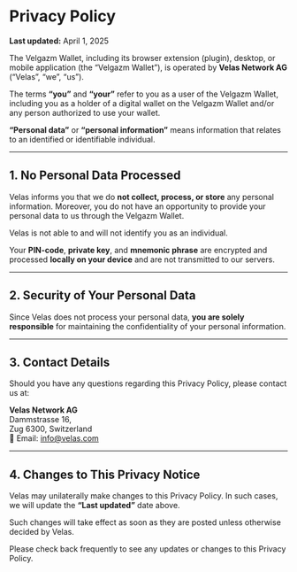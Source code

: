 # Privacy Policy

**Last updated:** April 1, 2025

The Velgazm Wallet, including its browser extension (plugin), desktop, or mobile application (the “Velgazm Wallet”), is operated by **Velas Network AG** (“Velas”, “we”, “us”).

The terms **“you”** and **“your”** refer to you as a user of the Velgazm Wallet, including you as a holder of a digital wallet on the Velgazm Wallet and/or any person authorized to use your wallet.

**“Personal data”** or **“personal information”** means information that relates to an identified or identifiable individual.

---

## 1. No Personal Data Processed

Velas informs you that we do **not collect, process, or store** any personal information. Moreover, you do not have an opportunity to provide your personal data to us through the Velgazm Wallet.

Velas is not able to and will not identify you as an individual.

Your **PIN-code**, **private key**, and **mnemonic phrase** are encrypted and processed **locally on your device** and are not transmitted to our servers.

---

## 2. Security of Your Personal Data

Since Velas does not process your personal data, **you are solely responsible** for maintaining the confidentiality of your personal information.

---

## 3. Contact Details

Should you have any questions regarding this Privacy Policy, please contact us at:

**Velas Network AG**  
Dammstrasse 16,  
Zug 6300, Switzerland  
📧 Email: [info@velas.com](mailto:info@velas.com)

---

## 4. Changes to This Privacy Notice

Velas may unilaterally make changes to this Privacy Policy. In such cases, we will update the **“Last updated”** date above.

Such changes will take effect as soon as they are posted unless otherwise decided by Velas.

Please check back frequently to see any updates or changes to this Privacy Policy.
